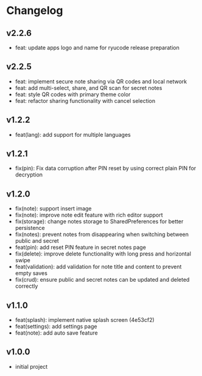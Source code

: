 # Changelog

## v2.2.6

- feat: update apps logo and name for ryucode release preparation

## v2.2.5

- feat: implement secure note sharing via QR codes and local network
- feat: add multi-select, share, and QR scan for secret notes
- feat: style QR codes with primary theme color
- feat: refactor sharing functionality with cancel selection

## v1.2.2

- feat(lang): add support for multiple languages

## v1.2.1

- fix(pin): Fix data corruption after PIN reset by using correct plain PIN for decryption

## v1.2.0

- fix(note): support insert image
- fix(note): improve note edit feature with rich editor support
- fix(storage): change notes storage to SharedPreferences for better persistence
- fix(notes): prevent notes from disappearing when switching between public and secret
- feat(pin): add reset PIN feature in secret notes page
- fix(delete): improve delete functionality with long press and horizontal swipe
- feat(validation): add validation for note title and content to prevent empty saves
- fix(crud): ensure public and secret notes can be updated and deleted correctly

## v1.1.0

- feat(splash): implement native splash screen (4e53cf2)
- feat(settings): add settings page
- feat(note): add auto save feature

## v1.0.0

- initial project
